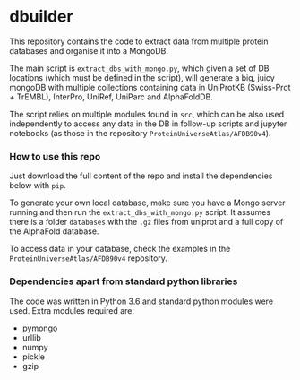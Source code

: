 # dbuilder

This repository contains the code to extract data from multiple protein databases and organise it into a MongoDB. 

The main script is `extract_dbs_with_mongo.py`, which given a set of DB locations (which must be defined in the script), will generate a big, juicy mongoDB with multiple collections containing data in UniProtKB (Swiss-Prot + TrEMBL), InterPro, UniRef, UniParc and AlphaFoldDB.

The script relies on multiple modules found in `src`, which can be also used independently to access any data in the DB in follow-up scripts and jupyter notebooks (as those in the repository `ProteinUniverseAtlas/AFDB90v4`).

### How to use this repo

Just download the full content of the repo and install the dependencies below with `pip`.

To generate your own local database, make sure you have a Mongo server running and then run the `extract_dbs_with_mongo.py` script. It assumes there is a folder `databases` with the `.gz` files from uniprot and a full copy of the AlphaFold database. 

To access data in your database, check the examples in the `ProteinUniverseAtlas/AFDB90v4` repository.

### Dependencies apart from standard python libraries

The code was written in Python 3.6 and standard python modules were used. Extra modules required are:

- pymongo
- urllib
- numpy
- pickle
- gzip